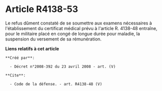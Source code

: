 # Article R4138-53

Le refus dûment constaté de se soumettre aux examens nécessaires à l'établissement du certificat médical prévu à l'article R.
4138-48 entraîne, pour le militaire placé en congé de longue durée pour maladie, la suspension du versement de sa
rémunération.

**Liens relatifs à cet article**

	**Créé par**:

	  - Décret n°2008-392 du 23 avril 2008 - art. (V)

	**Cite**:

	  - Code de la défense. - art. R4138-48 (V)
